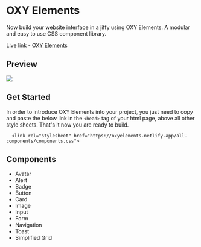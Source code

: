 
# OXY Elements

Now build your website interface in a jiffy using OXY Elements. A modular and easy to use CSS component library.

Live link - [OXY Elements](https://oxyelements.netlify.app/)
## Preview

![](/assets/oxyelements-preview.gif)
## Get Started

In order to introduce OXY Elements into your project, you just need to copy and paste the below link in the `<head>` tag of your html page, above all other style sheets. That's it now you are ready to build.

```
  <link rel="stylesheet" href="https://oxyelements.netlify.app/all-components/components.css">
```
## Components

- Avatar
- Alert
- Badge
- Button
- Card
- Image
- Input
- Form
- Navigation
- Toast
- Simplified Grid

